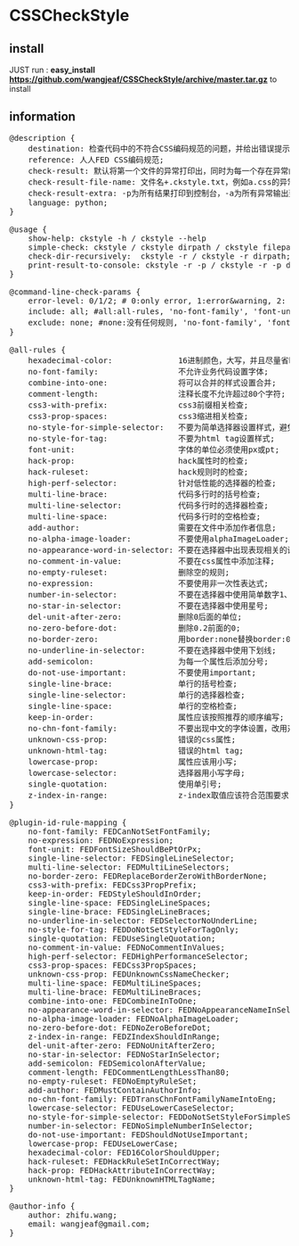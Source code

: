 CSSCheckStyle
=============
## install
JUST run :
    **easy_install https://github.com/wangjeaf/CSSCheckStyle/archive/master.tar.gz**
to install

## information
<pre>
@description {
	destination: 检查代码中的不符合CSS编码规范的问题，并给出错误提示;
	reference: 人人FED CSS编码规范;
	check-result: 默认将第一个文件的异常打印出，同时为每一个存在异常的检查文件生成错误信息文件，放在源文件相同目录下;
	check-result-file-name: 文件名+.ckstyle.txt，例如a.css的异常文件名为a.css.ckstyle.txt;
	check-result-extra: -p为所有结果打印到控制台，-a为所有异常输出到同一个文件中;
	language: python;
}

@usage {
    show-help: ckstyle -h / ckstyle --help
	simple-check: ckstyle / ckstyle dirpath / ckstyle filepath.css;
	check-dir-recursively:  ckstyle -r / ckstyle -r dirpath;
    print-result-to-console: ckstyle -r -p / ckstyle -r -p dirpath / ckstyle -p filepath.css;
}

@command-line-check-params {
    error-level: 0/1/2; # 0:only error, 1:error&warning, 2: error&warning&log;
    include: all; #all:all-rules, 'no-font-family', 'font-unit,hack-prop,hack-ruleset'包含;
    exclude: none; #none:没有任何规则, 'no-font-family', 'font-unit,hack-prop,hack-ruleset'排除;
}

@all-rules {
    hexadecimal-color:              16进制颜色，大写，并且尽量省略;
    no-font-family:                 不允许业务代码设置字体;
    combine-into-one:               将可以合并的样式设置合并;
    comment-length:                 注释长度不允许超过80个字符;
    css3-with-prefix:               css3前缀相关检查;
    css3-prop-spaces:               css3缩进相关检查;
    no-style-for-simple-selector:   不要为简单选择器设置样式，避免全局覆盖;
    no-style-for-tag:               不要为html tag设置样式;
    font-unit:                      字体的单位必须使用px或pt;
    hack-prop:                      hack属性时的检查;
    hack-ruleset:                   hack规则时的检查;
    high-perf-selector:             针对低性能的选择器的检查;
    multi-line-brace:               代码多行时的括号检查;
    multi-line-selector:            代码多行时的选择器检查;
    multi-line-space:               代码多行时的空格检查;
    add-author:                     需要在文件中添加作者信息;
    no-alpha-image-loader:          不要使用alphaImageLoader;
    no-appearance-word-in-selector: 不要在选择器中出现表现相关的词汇;
    no-comment-in-value:            不要在css属性中添加注释;
    no-empty-ruleset:               删除空的规则;
    no-expression:                  不要使用非一次性表达式;
    number-in-selector:             不要在选择器中使用简单数字1、2、3;
    no-star-in-selector:            不要在选择器中使用星号;
    del-unit-after-zero:            删除0后面的单位;
    no-zero-before-dot:             删除0.2前面的0;
    no-border-zero:                 用border:none替换border:0;
    no-underline-in-selector:       不要在选择器中使用下划线;
    add-semicolon:                  为每一个属性后添加分号;
    do-not-use-important:           不要使用important;
    single-line-brace:              单行的括号检查;
    single-line-selector:           单行的选择器检查;
    single-line-space:              单行的空格检查;
    keep-in-order:                  属性应该按照推荐的顺序编写;
    no-chn-font-family:             不要出现中文的字体设置，改用对应的英文;
    unknown-css-prop:               错误的css属性;
    unknown-html-tag:               错误的html tag;
    lowercase-prop:                 属性应该用小写;
    lowercase-selector:             选择器用小写字母;
    single-quotation:               使用单引号;
    z-index-in-range:               z-index取值应该符合范围要求;
}

@plugin-id-rule-mapping {
    no-font-family: FEDCanNotSetFontFamily;
    no-expression: FEDNoExpression;
    font-unit: FEDFontSizeShouldBePtOrPx;
    single-line-selector: FEDSingleLineSelector;
    multi-line-selector: FEDMultiLineSelectors;
    no-border-zero: FEDReplaceBorderZeroWithBorderNone;
    css3-with-prefix: FEDCss3PropPrefix;
    keep-in-order: FEDStyleShouldInOrder;
    single-line-space: FEDSingleLineSpaces;
    single-line-brace: FEDSingleLineBraces;
    no-underline-in-selector: FEDSelectorNoUnderLine;
    no-style-for-tag: FEDDoNotSetStyleForTagOnly;
    single-quotation: FEDUseSingleQuotation;
    no-comment-in-value: FEDNoCommentInValues;
    high-perf-selector: FEDHighPerformanceSelector;
    css3-prop-spaces: FEDCss3PropSpaces;
    unknown-css-prop: FEDUnknownCssNameChecker;
    multi-line-space: FEDMultiLineSpaces;
    multi-line-brace: FEDMultiLineBraces;
    combine-into-one: FEDCombineInToOne;
    no-appearance-word-in-selector: FEDNoAppearanceNameInSelector;
    no-alpha-image-loader: FEDNoAlphaImageLoader;
    no-zero-before-dot: FEDNoZeroBeforeDot;
    z-index-in-range: FEDZIndexShouldInRange;
    del-unit-after-zero: FEDNoUnitAfterZero;
    no-star-in-selector: FEDNoStarInSelector;
    add-semicolon: FEDSemicolonAfterValue;
    comment-length: FEDCommentLengthLessThan80;
    no-empty-ruleset: FEDNoEmptyRuleSet;
    add-author: FEDMustContainAuthorInfo;
    no-chn-font-family: FEDTransChnFontFamilyNameIntoEng;
    lowercase-selector: FEDUseLowerCaseSelector;
    no-style-for-simple-selector: FEDDoNotSetStyleForSimpleSelector;
    number-in-selector: FEDNoSimpleNumberInSelector;
    do-not-use-important: FEDShouldNotUseImportant;
    lowercase-prop: FEDUseLowerCase;
    hexadecimal-color: FED16ColorShouldUpper;
    hack-ruleset: FEDHackRuleSetInCorrectWay;
    hack-prop: FEDHackAttributeInCorrectWay;
    unknown-html-tag: FEDUnknownHTMLTagName;
}

@author-info {
    author: zhifu.wang;
    email: wangjeaf@gmail.com;
}
</pre>
